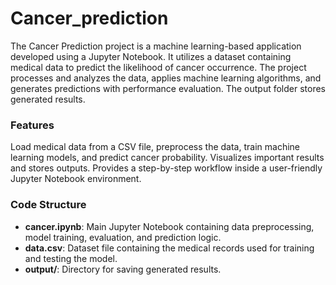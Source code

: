# Cancer_prediction

The Cancer Prediction project is a machine learning-based application developed using a Jupyter Notebook. It utilizes a dataset containing medical data to predict the likelihood of cancer occurrence. The project processes and analyzes the data, applies machine learning algorithms, and generates predictions with performance evaluation. The output folder stores generated results.

### Features

Load medical data from a CSV file, preprocess the data, train machine learning models, and predict cancer probability. Visualizes important results and stores outputs. Provides a step-by-step workflow inside a user-friendly Jupyter Notebook environment.

### Code Structure

- **cancer.ipynb**: Main Jupyter Notebook containing data preprocessing, model training, evaluation, and prediction logic.
- **data.csv**: Dataset file containing the medical records used for training and testing the model.
- **output/**: Directory for saving generated results.

